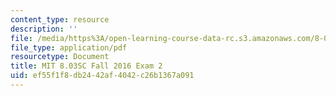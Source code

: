 ```yaml
---
content_type: resource
description: ''
file: /media/https%3A/open-learning-course-data-rc.s3.amazonaws.com/8-03sc-physics-iii-vibrations-and-waves-fall-2016/ef55f1f8db2442af4042c26b1367a091_MIT8_03SCF16_Exam2.pdf
file_type: application/pdf
resourcetype: Document
title: MIT 8.03SC Fall 2016 Exam 2
uid: ef55f1f8-db24-42af-4042-c26b1367a091
---
```

